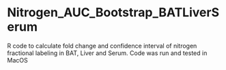# Nitrogen_AUC_Bootstrap_BATLiverSerum
R code to calculate fold change and confidence interval of nitrogen fractional labeling in BAT, Liver and Serum. 
Code was run and tested in MacOS
